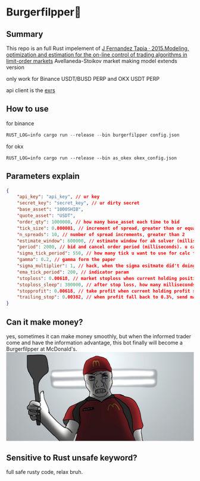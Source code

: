 # Burgerfilpper🍔

## Summary
This repo is an full Rust impelement of [J Fernandez Tapia · 2015.Modeling, optimization and estimation for the on-line control of trading algorithms in limit-order markets](https://www.theses.fr/2015PA066354.pdf) Avellaneda-Stoikov market making model extends version

only work for Binance USDT/BUSD PERP and OKX USDT PERP

api client is the [exrs](https://github.com/zhenpingfeng/exrs) 

## How to use
for binance
```rust
RUST_LOG=info cargo run --release --bin burgerfilpper config.json
```

for okx
```
RUST_LOG=info cargo run --release --bin as_okex okex_config.json
```

## Parameters explain
```json
{
    "api_key": "api_key", // ur key
    "secret_key": "secret_key", // ur dirty secret
    "base_asset": "1000SHIB",
    "quote_asset": "USDT",
    "order_qty": 1000000, // how many base_asset each time to bid
    "tick_size": 0.000001, // increment of spread, greater than or equal to tick size
    "n_spreads": 10, // number of spread increments, greater than 2
    "estimate_window": 600000, // estimate window for ak solver (milliseconds).
    "period": 2000, // bid and cancel order period (milliseconds). u can set it to 100 to reach binance's max rate limit. At activate market condition should around 2000-5000 milliseconds, boring market condition u can change it to 10000 milliseconds. when the both side can get fill, that would be a suitable parameter.
    "sigma_tick_period": 550, // how many tick u want to use for calc the volatility parameter. u can change it to use a different volatility indicator from the code.
    "gamma": 0.2, // gamma form the paper
    "sigma_multiplier": 1, // hack, when the sigma esitmate did't doing will, u use this hack the paramter new_sigma = sigma * sigma_multiplier
    "ema_tick_period": 200, // indicator param
    "stoploss": 0.00618, // market stoploss when current holding position loss > 0.618%, u can turn it off by set to 1.
    "stoploss_sleep": 300000, // after stop loss, how many milliseconds u want to stop trading.
    "stopprofit": 0.00618, // take profit when current holding profit > 0.6%, I personally like 2.6%
    "trailing_stop": 0.00382, // when profit fall back to 0.3%, send market order to take profit.
}
```

## Can it make money?
yes, sometimes it can make money smoothly, but when the informed trader come and have the information advantage, this bot finally will become a Burgerfilpper at McDonald's.
![alt text](./E42sI2lWUAAOHHo.jpeg)

## Sensitive to Rust unsafe keyword?
full safe rusty code, relax bruh.
